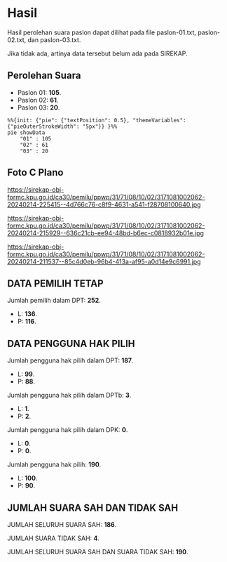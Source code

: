 # Hasil

Hasil perolehan suara paslon dapat dilihat pada file paslon-01.txt, paslon-02.txt, dan paslon-03.txt.

Jika tidak ada, artinya data tersebut belum ada pada SIREKAP.

## Perolehan Suara

 * Paslon 01: **105**.
 * Paslon 02: **61**.
 * Paslon 03: **20**.

```mermaid
%%{init: {"pie": {"textPosition": 0.5}, "themeVariables": {"pieOuterStrokeWidth": "5px"}} }%%
pie showData
    "01" : 105
    "02" : 61
    "03" : 20
```
## Foto C Plano

https://sirekap-obj-formc.kpu.go.id/ca30/pemilu/ppwp/31/71/08/10/02/3171081002062-20240214-225415--4d766c76-c8f9-4631-a541-f28708100640.jpg

https://sirekap-obj-formc.kpu.go.id/ca30/pemilu/ppwp/31/71/08/10/02/3171081002062-20240214-215929--636c21cb-ee94-48bd-b6ec-c0818932b01e.jpg

https://sirekap-obj-formc.kpu.go.id/ca30/pemilu/ppwp/31/71/08/10/02/3171081002062-20240214-211537--85c4d0eb-96b4-413a-af95-a0d14e9c6991.jpg

## DATA PEMILIH TETAP

Jumlah pemilih dalam DPT: **252**.
 * L: **136**.
 * P: **116**.

## DATA PENGGUNA HAK PILIH

Jumlah pengguna hak pilih dalam DPT: **187**.
 * L: **99**.
 * P: **88**.

Jumlah pengguna hak pilih dalam DPTb: **3**.
 * L: **1**.
 * P: **2**.

Jumlah pengguna hak pilih dalam DPK: **0**.
 * L: **0**.
 * P: **0**.

Jumlah pengguna hak pilih: **190**.
 * L: **100**.
 * P: **90**.

## JUMLAH SUARA SAH DAN TIDAK SAH

JUMLAH SELURUH SUARA SAH: **186**.

JUMLAH SUARA TIDAK SAH: **4**.

JUMLAH SELURUH SUARA SAH DAN SUARA TIDAK SAH: **190**.
